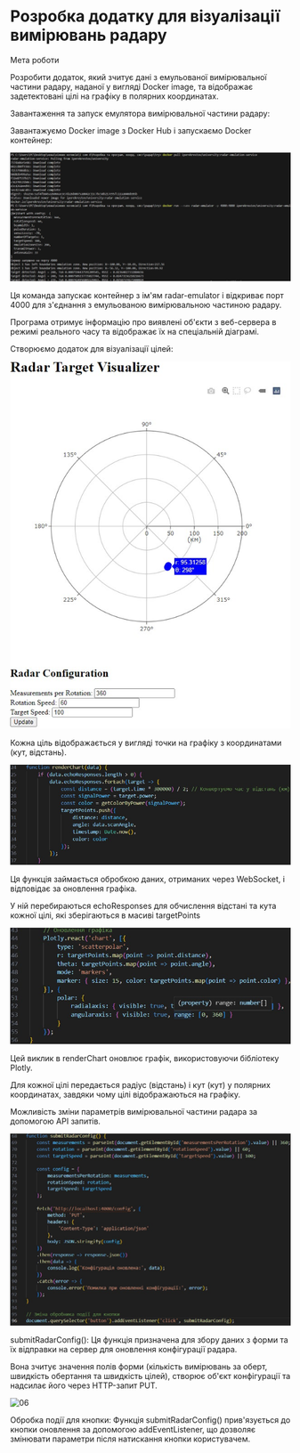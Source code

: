 # Розробка додатку для візуалізації вимірювань радару

Мета роботи

Розробити додаток, який зчитує дані з емульованої вимірювальної частини радару, наданої у вигляді Docker image, та відображає задетектовані цілі на графіку в полярних координатах.


Завантаження та запуск емулятора вимірювальної частини радару:

Завантажуємо Docker image з Docker Hub і запускаємо Docker контейнер:

![01](scr/01.jpg)

Ця команда запускає контейнер з ім'ям radar-emulator і відкриває порт 4000 для з'єднання з емульованою вимірювальною частиною радару.


Програма отримує інформацію про виявлені об'єкти з веб-сервера в режимі реального часу та відображає їх на спеціальній діаграмі.

Створюємо додаток для візуалізації цілей:

![02](scr/02.jpg)

Кожна ціль відображається у вигляді точки на графіку з координатами (кут, відстань).

![03](scr/03.jpg)

Ця функція займається обробкою даних, отриманих через WebSocket, і відповідає за оновлення графіка.

У ній перебираються echoResponses для обчислення відстані та кута кожної цілі, які зберігаються в масиві targetPoints

![04](scr/04.jpg)

Цей виклик в renderChart оновлює графік, використовуючи бібліотеку Plotly.

Для кожної цілі передається радіус (відстань) і кут (кут) у полярних координатах, завдяки чому цілі відображаються на графіку.

Можливість зміни параметрів вимірювальної частини радара за допомогою API запитів.

![05](scr/05.jpg)

submitRadarConfig():
Ця функція призначена для збору даних з форми та їх відправки на сервер для оновлення конфігурації радара.

Вона зчитує значення полів форми (кількість вимірювань за оберт, швидкість обертання та швидкість цілей), створює об'єкт конфігурації та надсилає його через HTTP-запит PUT.

![06](scr/06.jpg)

Обробка події для кнопки:
Функція submitRadarConfig() прив'язується до кнопки оновлення за допомогою addEventListener, що дозволяє змінювати параметри після натискання кнопки користувачем.




